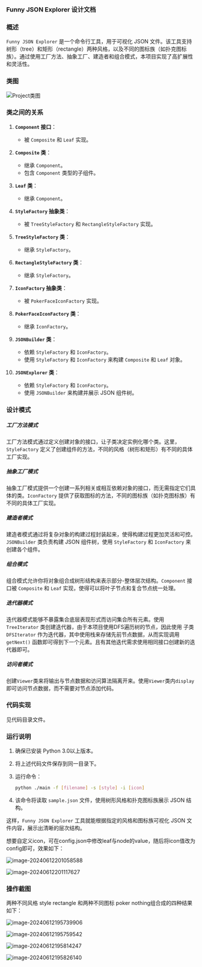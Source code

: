 ### Funny JSON Explorer 设计文档

###  概述

`Funny JSON Explorer` 是一个命令行工具，用于可视化 JSON 文件。该工具支持树形（tree）和矩形（rectangle）两种风格，以及不同的图标族（如扑克图标族）。通过使用工厂方法、抽象工厂、建造者和组合模式，本项目实现了高扩展性和灵活性。

### 类图

![Project类图](C:\Users\92305\Downloads\Project类图.png)

### 类之间的关系

1. **`Component` 接口**：
   - 被 `Composite` 和 `Leaf` 实现。

2. **`Composite` 类**：
   - 继承 `Component`。
   - 包含 `Component` 类型的子组件。

3. **`Leaf` 类**：
   - 继承 `Component`。

4. **`StyleFactory` 抽象类**：
   - 被 `TreeStyleFactory` 和 `RectangleStyleFactory` 实现。

5. **`TreeStyleFactory` 类**：
   - 继承 `StyleFactory`。

6. **`RectangleStyleFactory` 类**：
   - 继承 `StyleFactory`。

7. **`IconFactory` 抽象类**：
   - 被 `PokerFaceIconFactory` 实现。

8. **`PokerFaceIconFactory` 类**：
   - 继承 `IconFactory`。

9. **`JSONBuilder` 类**：
   - 依赖 `StyleFactory` 和 `IconFactory`。
   - 使用 `StyleFactory` 和 `IconFactory` 来构建 `Composite` 和 `Leaf` 对象。

10. **`JSONExplorer` 类**：
    - 依赖 `StyleFactory` 和 `IconFactory`。
    - 使用 `JSONBuilder` 来构建并展示 JSON 组件树。

### 设计模式

##### 工厂方法模式

工厂方法模式通过定义创建对象的接口，让子类决定实例化哪个类。这里，`StyleFactory` 定义了创建组件的方法，不同的风格（树形和矩形）有不同的具体工厂实现。

##### 抽象工厂模式

抽象工厂模式提供一个创建一系列相关或相互依赖对象的接口，而无需指定它们具体的类。`IconFactory` 提供了获取图标的方法，不同的图标族（如扑克图标族）有不同的具体工厂实现。

##### 建造者模式
建造者模式通过将复杂对象的构建过程封装起来，使得构建过程更加灵活和可控。`JSONBuilder` 类负责构建 JSON 组件树，使用 `StyleFactory` 和 `IconFactory` 来创建各个组件。

##### 组合模式
组合模式允许你将对象组合成树形结构来表示部分-整体层次结构。`Component` 接口被 `Composite` 和 `Leaf` 实现，使得可以将叶子节点和复合节点统一处理。

##### 迭代器模式

迭代器模式能够不暴露集合底层表现形式而访问集合所有元素。使用 `TreeIterator` 类创建迭代器，由于本项目使用DFS遍历树的节点，因此使用 子类 `DFSIterator` 作为迭代器，其中使用栈来存储先前节点数据，从而实现调用 `getNext()` 函数即可得到下一个元素。且有其他迭代需求使用相同接口创建新的迭代器即可。

##### 访问者模式

创建`Viewer`类来将输出与节点数据和访问算法隔离开来。使用`Viewer`类内`display`即可访问节点数据，而不需要对节点添加代码。

### 代码实现

见代码目录文件。

### 运行说明

1. 确保已安装 Python 3.0以上版本。

2. 将上述代码文件保存到同一目录下。

3. 运行命令：
   ```bash
   python ./main -f [filename] -s [style] -i [icon]
   ```

4. 该命令将读取 `sample.json` 文件，使用树形风格和扑克图标族展示 JSON 结构。

这样，`Funny JSON Explorer` 工具就能根据指定的风格和图标族可视化 JSON 文件内容，展示出清晰的层次结构。

想要自定义icon，可在config.json中修改leaf与node的value，随后将icon值改为config即可，效果如下：

![image-20240612201058588](C:\Users\92305\AppData\Roaming\Typora\typora-user-images\image-20240612201058588.png)

![image-20240612201117627](C:\Users\92305\AppData\Roaming\Typora\typora-user-images\image-20240612201117627.png)

### 操作截图

两种不同风格 style rectangle 和两种不同图标 poker nothing组合成的四种结果如下：

![image-20240612195739906](C:\Users\92305\AppData\Roaming\Typora\typora-user-images\image-20240612195739906.png)

![image-20240612195759542](C:\Users\92305\AppData\Roaming\Typora\typora-user-images\image-20240612195759542.png)

![image-20240612195814247](C:\Users\92305\AppData\Roaming\Typora\typora-user-images\image-20240612195814247.png)

![image-20240612195826140](C:\Users\92305\AppData\Roaming\Typora\typora-user-images\image-20240612195826140.png)